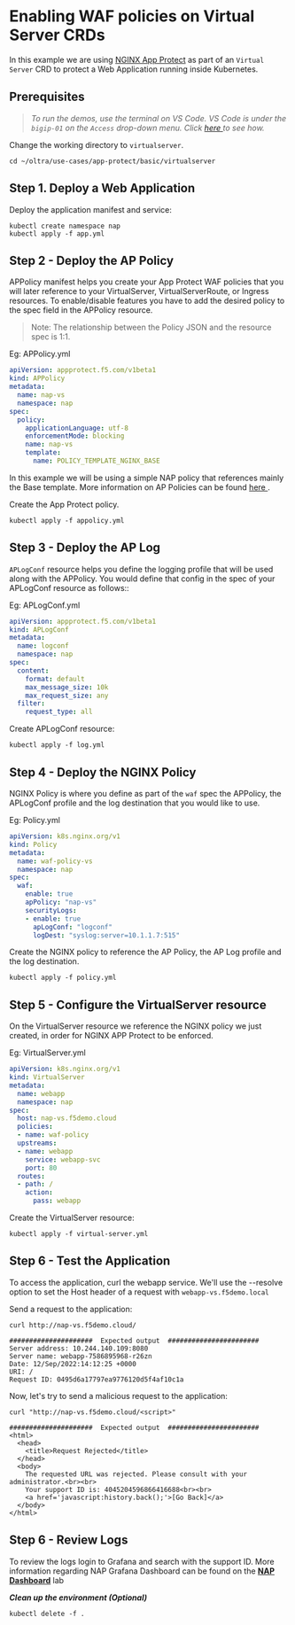 # Enabling WAF policies on Virtual Server CRDs

In this example we are using [NGINX App Protect](https://www.nginx.com/products/nginx-app-protect/) as part of an `Virtual Server` CRD to protect a Web Application running inside Kubernetes.

## Prerequisites

> *To run the demos, use the terminal on VS Code. VS Code is under the `bigip-01` on the `Access` drop-down menu. Click <a href="https://raw.githubusercontent.com/F5EMEA/oltra/main/vscode.png"> here </a> to see how.*

Change the working directory to `virtualserver`.
```
cd ~/oltra/use-cases/app-protect/basic/virtualserver
```

## Step 1. Deploy a Web Application

Deploy the application manifest and service:
```
kubectl create namespace nap
kubectl apply -f app.yml
```

## Step 2 - Deploy the AP Policy
APPolicy manifest helps you create your App Protect WAF policies that you will later reference to your VirtualServer, VirtualServerRoute, or Ingress resources. To enable/disable features you have to add the desired policy to the spec field in the APPolicy resource.

> Note: The relationship between the Policy JSON and the resource spec is 1:1.

Eg: APPolicy.yml
```yml
apiVersion: appprotect.f5.com/v1beta1
kind: APPolicy
metadata:
  name: nap-vs
  namespace: nap
spec:
  policy:
    applicationLanguage: utf-8
    enforcementMode: blocking
    name: nap-vs
    template:
      name: POLICY_TEMPLATE_NGINX_BASE
```

In this example we will be using a simple NAP policy that references mainly the Base template. More information on AP Policies can be found <a href="https://docs.nginx.com/nginx-app-protect/configuration-guide/configuration/#policy-configuration-overview"> here </a>. 

Create the App Protect policy.
```
kubectl apply -f appolicy.yml
```

## Step 3 - Deploy the AP Log
`APLogConf` resource helps you define the logging profile that will be used along with the APPolicy. You would define that config in the spec of your APLogConf resource as follows::

Eg: APLogConf.yml
```yml
apiVersion: appprotect.f5.com/v1beta1
kind: APLogConf
metadata:
  name: logconf
  namespace: nap
spec:
  content:
    format: default
    max_message_size: 10k
    max_request_size: any
  filter:
    request_type: all
```

Create APLogConf resource:
```
kubectl apply -f log.yml
```

## Step 4 - Deploy the NGINX Policy
NGINX Policy is where you define as part of the `waf` spec the APPolicy, the APLogConf profile and the log destination that you would like to use.

Eg: Policy.yml
```yml
apiVersion: k8s.nginx.org/v1
kind: Policy
metadata:
  name: waf-policy-vs
  namespace: nap
spec:
  waf:
    enable: true
    apPolicy: "nap-vs"
    securityLogs:
    - enable: true
      apLogConf: "logconf"
      logDest: "syslog:server=10.1.1.7:515"
```

Create the NGINX policy to reference the AP Policy, the AP Log profile and the log destination.
```
kubectl apply -f policy.yml
```

## Step 5 - Configure the VirtualServer resource
On the VirtualServer resource we reference the NGINX policy we just created, in order for NGINX APP Protect to be enforced. 

Eg: VirtualServer.yml
```yml
apiVersion: k8s.nginx.org/v1
kind: VirtualServer
metadata:
  name: webapp
  namespace: nap
spec:
  host: nap-vs.f5demo.cloud
  policies:
  - name: waf-policy
  upstreams:
  - name: webapp
    service: webapp-svc
    port: 80
  routes:
  - path: /
    action:
      pass: webapp
```

Create the VirtualServer resource:
```
kubectl apply -f virtual-server.yml
```

## Step 6 - Test the Application

To access the application, curl the webapp service. We'll use the --resolve option to set the Host header of a request with `webapp-vs.f5demo.local`

Send a request to the application:
```
curl http://nap-vs.f5demo.cloud/

#####################  Expected output  #######################
Server address: 10.244.140.109:8080
Server name: webapp-7586895968-r26zn
Date: 12/Sep/2022:14:12:25 +0000
URI: /
Request ID: 0495d6a17797ea9776120d5f4af10c1a
```

Now, let's try to send a malicious request to the application:
```
curl "http://nap-vs.f5demo.cloud/<script>"

#####################  Expected output  #######################
<html>
  <head>
    <title>Request Rejected</title>
  </head>
  <body>
    The requested URL was rejected. Please consult with your administrator.<br><br>
    Your support ID is: 4045204596866416688<br><br>
    <a href='javascript:history.back();'>[Go Back]</a>
  </body>
</html>
```

## Step 6 - Review Logs

To review the logs login to Grafana and search with the support ID. More information regarding NAP Grafana Dashboard can be found on the [**NAP Dashboard**](https://github.com/F5EMEA/oltra/tree/main/use-cases/app-protect/monitoring) lab


***Clean up the environment (Optional)***
```
kubectl delete -f .
```
